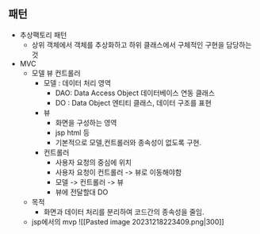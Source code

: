 ## 패턴
- 추상팩토리 패턴
	- 상위 객체에서 객체를 추상화하고 하위 클래스에서 구체적인 구현을 담당하는 것
- MVC
	- 모델 뷰 컨트롤러
		- 모델 : 데이터 처리 영역
			- DAO: Data Access Object 데이터베이스 연동 클래스
			- DO : Data Object 엔티티 클래스, 데이터 구조를 표현
		- 뷰
			- 화면을 구성하는 영역
			- jsp html 등
			- 기본적으로 모델,컨트롤러와 종속성이 없도록 구현.
		- 컨트롤러
			- 사용자 요청의 중심에 위치
			- 사용자 요청이 컨트롤러 -> 뷰로 이동해야함
			- 모델 -> 컨트롤러 -> 뷰
			- 뷰에 전달할대 DO
	- 목적
		- 화면과 데이터 처리를 분리하여 코드간의 종속성을 줄임.
	- jsp에서의 mvp
	  ![[Pasted image 20231218223409.png|300]]